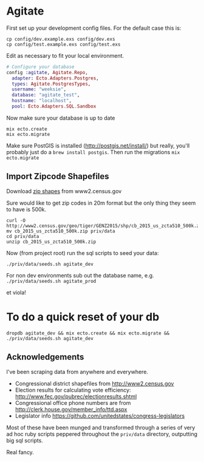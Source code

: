 # Agitate

First set up your development config files. For the default case this is:
```
cp config/dev.example.exs config/dev.exs
cp config/test.example.exs config/test.exs
```

Edit as necessary to fit your local environment.

```elixir
# Configure your database
config :agitate, Agitate.Repo,
  adapter: Ecto.Adapters.Postgres,
  types: Agitate.PostgresTypes,
  username: "weeksie",
  database: "agitate_test",
  hostname: "localhost",
  pool: Ecto.Adapters.SQL.Sandbox

```


Now make sure your database is up to date


```
mix ecto.create
mix ecto.migrate
```

Make sure PostGIS is installed (http://postgis.net/install/) but
really, you'll probably just do a `brew install postgis`. Then run the migrations `mix ecto.migrate`

## Import Zipcode Shapefiles

Download [zip shapes](http://www2.census.gov/geo/tiger/GENZ2015/shp/cb_2015_us_zcta510_500k.zip) from www2.census.gov

Sure would like to get zip codes in 20m format but the only thing they seem to have is 500k.

```
curl -O http://www2.census.gov/geo/tiger/GENZ2015/shp/cb_2015_us_zcta510_500k.zip
mv cb_2015_us_zcta510_500k.zip priv/data
cd priv/data
unzip cb_2015_us_zcta510_500k.zip
```

Now (from project root) run the sql scripts to seed your data:

```
./priv/data/seeds.sh agitate_dev
```

For non dev environments sub out the database name, e.g. `./priv/data/seeds.sh agitate_prod`

et viola!

# To do a quick reset of your db

```
dropdb agitate_dev && mix ecto.create && mix ecto.migrate && ./priv/data/seeds.sh agitate_dev
```


## Acknowledgements

I've been scraping data from anywhere and everywhere.

* Congressional district shapefiles from http://www2.census.gov
* Election results for calculating vote efficiency: http://www.fec.gov/pubrec/electionresults.shtml
* Congressional office phone numbers are from http://clerk.house.gov/member_info/ttd.aspx
* Legislator info https://github.com/unitedstates/congress-legislators

Most of these have been munged and transformed through a series of
very ad hoc ruby scripts peppered throughout the `priv/data`
directory, outputting big sql scripts.

Real fancy.




